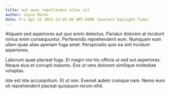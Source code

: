 ```yaml
---
title: aut quas repellendus alias sit
author: Joyce Marks
date: Fri Apr 22 2022 22:45:40 GMT-0400 (Eastern Daylight Time)
---
```

Aliquam sed asperiores aut quo animi delectus. Pariatur dolorem at incidunt minus enim consequuntur. Perferendis reprehenderit eum. Numquam eum ullam quae alias aperiam fuga amet. Perspiciatis quis ea sint incidunt asperiores.

 Laborum quae placeat fuga. Et magni nisi hic officia ut sed aut asperiores. Neque eius et corrupti maiores. Eos ut vero dolorem similique molestiae voluptas.

 Iste est iste accusantium. Et ut non. Eveniet autem cumque nam. Nemo eum sit reprehenderit placeat quisquam rerum nihil.